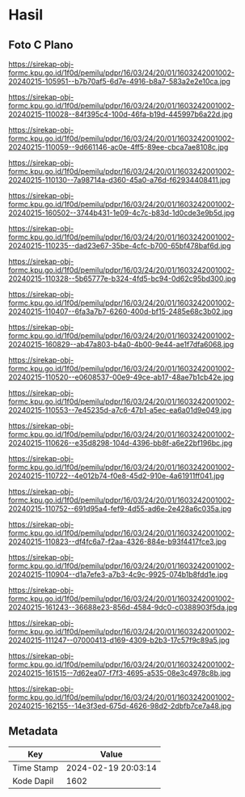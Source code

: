 # Hasil

## Foto C Plano

https://sirekap-obj-formc.kpu.go.id/1f0d/pemilu/pdpr/16/03/24/20/01/1603242001002-20240215-105951--b7b70af5-6d7e-4916-b8a7-583a2e2e10ca.jpg

https://sirekap-obj-formc.kpu.go.id/1f0d/pemilu/pdpr/16/03/24/20/01/1603242001002-20240215-110028--84f395c4-100d-46fa-b19d-445997b6a22d.jpg

https://sirekap-obj-formc.kpu.go.id/1f0d/pemilu/pdpr/16/03/24/20/01/1603242001002-20240215-110059--9d661146-ac0e-4ff5-89ee-cbca7ae8108c.jpg

https://sirekap-obj-formc.kpu.go.id/1f0d/pemilu/pdpr/16/03/24/20/01/1603242001002-20240215-110130--7a98714a-d360-45a0-a76d-f62934408411.jpg

https://sirekap-obj-formc.kpu.go.id/1f0d/pemilu/pdpr/16/03/24/20/01/1603242001002-20240215-160502--3744b431-1e09-4c7c-b83d-1d0cde3e9b5d.jpg

https://sirekap-obj-formc.kpu.go.id/1f0d/pemilu/pdpr/16/03/24/20/01/1603242001002-20240215-110235--dad23e67-35be-4cfc-b700-65bf478baf6d.jpg

https://sirekap-obj-formc.kpu.go.id/1f0d/pemilu/pdpr/16/03/24/20/01/1603242001002-20240215-110328--5b65777e-b324-4fd5-bc94-0d62c95bd300.jpg

https://sirekap-obj-formc.kpu.go.id/1f0d/pemilu/pdpr/16/03/24/20/01/1603242001002-20240215-110407--6fa3a7b7-6260-400d-bf15-2485e68c3b02.jpg

https://sirekap-obj-formc.kpu.go.id/1f0d/pemilu/pdpr/16/03/24/20/01/1603242001002-20240215-160829--ab47a803-b4a0-4b00-9e44-ae1f7dfa6068.jpg

https://sirekap-obj-formc.kpu.go.id/1f0d/pemilu/pdpr/16/03/24/20/01/1603242001002-20240215-110520--e0608537-00e9-49ce-ab17-48ae7b1cb42e.jpg

https://sirekap-obj-formc.kpu.go.id/1f0d/pemilu/pdpr/16/03/24/20/01/1603242001002-20240215-110553--7e45235d-a7c6-47b1-a5ec-ea6a01d9e049.jpg

https://sirekap-obj-formc.kpu.go.id/1f0d/pemilu/pdpr/16/03/24/20/01/1603242001002-20240215-110626--e35d8298-104d-4396-bb8f-a6e22bf196bc.jpg

https://sirekap-obj-formc.kpu.go.id/1f0d/pemilu/pdpr/16/03/24/20/01/1603242001002-20240215-110722--4e012b74-f0e8-45d2-910e-4a61911ff041.jpg

https://sirekap-obj-formc.kpu.go.id/1f0d/pemilu/pdpr/16/03/24/20/01/1603242001002-20240215-110752--691d95a4-fef9-4d55-ad6e-2e428a6c035a.jpg

https://sirekap-obj-formc.kpu.go.id/1f0d/pemilu/pdpr/16/03/24/20/01/1603242001002-20240215-110823--df4fc6a7-f2aa-4326-884e-b93f4417fce3.jpg

https://sirekap-obj-formc.kpu.go.id/1f0d/pemilu/pdpr/16/03/24/20/01/1603242001002-20240215-110904--d1a7efe3-a7b3-4c9c-9925-074b1b8fdd1e.jpg

https://sirekap-obj-formc.kpu.go.id/1f0d/pemilu/pdpr/16/03/24/20/01/1603242001002-20240215-161243--36688e23-856d-4584-9dc0-c0388903f5da.jpg

https://sirekap-obj-formc.kpu.go.id/1f0d/pemilu/pdpr/16/03/24/20/01/1603242001002-20240215-111247--07000413-d169-4309-b2b3-17c57f9c89a5.jpg

https://sirekap-obj-formc.kpu.go.id/1f0d/pemilu/pdpr/16/03/24/20/01/1603242001002-20240215-161515--7d62ea07-f7f3-4695-a535-08e3c4978c8b.jpg

https://sirekap-obj-formc.kpu.go.id/1f0d/pemilu/pdpr/16/03/24/20/01/1603242001002-20240215-162155--14e3f3ed-675d-4626-98d2-2dbfb7ce7a48.jpg


## Metadata

| Key        | Value               |
| ---------- | ------------------- |
| Time Stamp | 2024-02-19 20:03:14 |
| Kode Dapil | 1602                |



